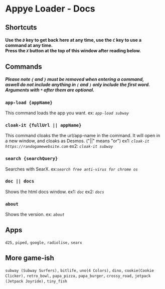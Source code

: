 # Appye Loader - Docs
## Shortcuts
#### Use the *`D`* key to get back here at any time, use the *`C`* key to use a command at any time. <br /> Press the *`X`* button at the top of this window after reading below.
## Commands
##### Please note `{` and `}` must be removed when entering a command, <br /> aswell do not include anything in `(` and `)` only include the first word. Arguments with *`*`* after them are optional.
### `app-load {appName}`
This command loads the app you want. ex: *`app-load subway`*
### `cloak-it {fullUrl || appName}`
This command cloaks the the url/app-name in the command. It will open in a new window, and cloaks as Desmos. ("||" means "or") ex1: *`cloak-it https://randogamewebsite.com`* ex2: *`cloak-it subway`*
### `search {searchQuery}`
Searches with SearX.
ex:*`search free anti-virus for chrome os`* 
### `doc || docs`
Shows the html docs window. ex1: *`doc`* ex2: *`docs`*
### `about`
Shows the version. ex: *`about`*
## Apps
`d25,`
`piped,`
`google,`
`radiolise,`
`searx`
## More game-ish
`subway (Subway Surfers),`
`bitlife,`
`uno(4 Colors),`
`dino,`
`cookie(Cookie Clicker),`
`retro_bowl,`
`papa_pizza,`
`papa_burger,`
`crossy_road,`
`jetpack (Jetpack Joyride),`
`tiny_fish`
